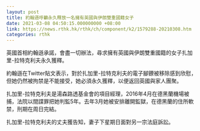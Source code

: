 ```yaml
---
layout: post
title: 約翰遜呼籲永久釋放一名擁有英國與伊朗雙重國籍女子
date: 2021-03-08 04:50:15.000000000 +08:00
link: https://news.rthk.hk/rthk/ch/component/k2/1579288-20210308.htm
categories: rthk
---
```


英國首相約翰遜承諾，會盡一切辦法，尋求擁有英國與伊朗雙重國籍的女子扎加里-拉特克利夫永久獲釋。

約翰遜在Twitter貼文表示，對於扎加里-拉特克利夫的電子腳鐐被移除感到欣慰，但她仍然被拘禁是不能接受，她必須永久獲釋，以便返回英國與家人團聚。

扎加里-拉特克利夫是湯森路透基金會的項目經理，2016年4月在德黑蘭機場被捕，法院以間諜罪把她判監5年。去年3月她被安排離開監獄，在德黑蘭的住所軟禁，刑期在周日完結。

扎加里-拉特克利夫的丈夫獲告知，妻子下星期日面對另一宗法庭訴訟。
